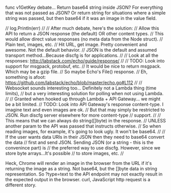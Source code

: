 func v1GetKey debate...
Return base64 string inside JSON? For everything that was not passed as JSON?
Or return string for situations where a simple string was passed, but then base64
if it was an image in the value field.

// log.Println(err)
			//
			// After much debate, here's the solution:
			// Allow this API to return a JSON response (the default) OR other content types.
			// This would allow direct value responses (no meta data from the Node struct).
			// Plain text, images, etc.
			// Hit URL, get image. Pretty convenient and awesome. Not the default behavior.
			// JSON is the default and assumed transport method...Because discfg is for applications.
			//
			// Look at all the responses: http://labstack.com/echo/guide/response/
			//
			// TODO: Look into support for msgpack, protobuf, etc.
			// It would be nice to return msgpack. Which may be a gzip file.
			// So maybe Echo's File() response.
			// Eh, something is afoot: https://github.com/labstack/echo/blob/master/echo.go#L112
			//
			// Websocket sounds interesting too... Definitely not a Lambda thing (time limits),
			// but a very interesting solution for polling when not using Lambda.
			//
			// Granted when hooked up through Lambda + API Gateway... we might be a bit limited.
			// TODO: Look into API Gateway's response content-type. I imagine text and even images are ok.
			// But that may simply be restricted to JSON. Run discfg server elsewhere for more content-type
			// support.
			//
			// This means that we can always do string([]byte) in the response.
			// UNLESS another param to the API was passed that instructs otherwise.
			// So when reading images, for example, it's going to look ugly. It won't be base64.
			//
			// If the user wants data URIs in their JSON then they need to base64 convert the data
			// first and send JSON. Sending JSON (or a string - this is the convenince part) is
			// the preferred way to use discfg. However, since we store byte arrays...It's possible
			// to store images, etc.
			//

Heck, Chrome will render an image in the browser from the URL if it's returning the image as a string.
Not base64, but the []byte data in string representation. So ?type=text to the API endpoint may not
exactly result in the expected output in the browser. curl, JavaScript http request is a different story.
